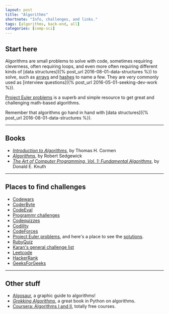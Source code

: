 ```yaml
---
layout: post
title: "Algorithms"
shortnote: "Info, challenges, and links."
tags: [algorithms, back-end, all]
categories: [comp-sci]
---
```


## Start here
Algorithms are small problems to solve with code, sometimes requiring cleverness, often requiring loops, and even more often requiring different kinds of [data structures]({% post_url 2016-08-01-data-structures %}) to solve, such as [arrays](https://www.tutorialspoint.com/ruby/ruby_arrays.htm) and [hashes](https://www.tutorialspoint.com/ruby/ruby_hashes.htm) to name a few. They are very commonly used as [interview questions]({% post_url 2016-05-01-seeking-dev-work %}).

[Project Euler problems](https://projecteuler.net/archives) is a superb and simple resource to get great and challenging math-based algorithms.

Remember that algorithms go hand in hand with [data structures]({% post_url 2016-08-01-data-structures %}).

<hr>

## Books

* *[Introduction to Algorithms](https://www.amazon.com/Introduction-Algorithms-3rd-Edition-Press/dp/0262033844/ref=as_li_ss_tl?ie=UTF8&linkCode=ll1&tag=eejs-20&linkId=6cd4795a1defdc493ae88583dcc7ffea)*, by Thomas H. Cormen
* *[Algorithms](https://www.amazon.com/Algorithms-4th-Edition-Robert-Sedgewick/dp/032157351X/ref=as_li_ss_tl?ie=UTF8&linkCode=ll1&tag=eejs-20&linkId=34295214cd2497b23525e76d24e5134d)*, by Robert Sedgewick
* *[The Art of Computer Programming, Vol. 1: Fundamental Algorithms](https://www.amazon.com/The-Art-Computer-Programming-Vol/dp/0201896834/ref=as_li_ss_tl?ie=UTF8&linkCode=ll1&tag=eejs-20&linkId=eecb59c3dd3b568e860c2f4b6a0564e9)*, by Donald E. Knuth

<hr>

## Places to find challenges
* [Codewars](https://www.codewars.com/dashboard)
* [CoderByte](https://coderbyte.com/)
* [CodeEval](https://www.codeeval.com/dashboard/)
* [Programmr challenges](https://www.programmr.com/zone/ruby)
* [Codequizzes](https://www.codequizzes.com/)
* [Codility](https://codility.com/programmers/)
* [CodeForces](https://codeforces.com/problemset)
* [Project Euler problems](https://projecteuler.net/archives), and here's a place to see the [solutions](https://github.com/luckytoilet/projecteuler-solutions).
* [RubyQuiz](https://rubyquiz.com/)
* [Karan's general challenge list](https://github.com/karan/Projects)
* [Leetcode](https://leetcode.com/)
* [HackerRank](https://www.hackerrank.com/)
* [GeeksForGeeks](https://www.geeksforgeeks.org/)
<hr>

## Other stuff
* [Algosaur](http://algosaur.us/), a graphic guide to algorithms!
* *[Grokking Algorithms](https://www.manning.com/books/grokking-algorithms)*, a great book in Python on algorithms.
* [Coursera: Algorithms I and II](https://www.coursera.org/course/algs4partI), totally free courses.
